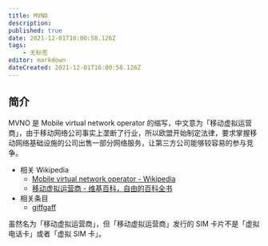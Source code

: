 ```yaml
---
title: MVNO
description: 
published: true
date: 2021-12-01T16:00:58.126Z
tags:
    - 无标签
editor: markdown
dateCreated: 2021-12-01T16:00:58.126Z
---
```


## 简介

MVNO 是 Mobile virtual network operator 的缩写，中文意为「移动虚拟运营商」，由于移动网络公司事实上垄断了行业，所以欧盟开始制定法律，要求掌握移动网络基础设施的公司出售一部分网络服务，让第三方公司能够较容易的参与竞争。

+ 相关 Wikipedia
    + [Mobile virtual network operator - Wikipedia](https://en.wikipedia.org/wiki/Mobile_virtual_network_operator)
    + [移动虚拟运营商 - 维基百科，自由的百科全书](https://zh.wikipedia.org/zh-hans/移动虚拟运营商)
+ 相关条目
    + [giffgaff](/serviceprovider/giffgaff.md)

虽然名为「移动虚拟运营商」，但「移动虚拟运营商」发行的 SIM 卡片不是「虚拟电话卡」或者「虚拟 SIM 卡」。
